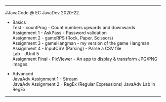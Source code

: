 -------------------------------------------------

#JavaCode @ EC JavaDev 2020-22.

- Basics\
  Test - countProg - Count numbers upwards and downwards\
  Assignment 1 - AskPass - Password validation\
  Assignment 2 - gameRPS (Rock, Paper, Scissors)\
  Assignment 3 - gameHangman - my version of the game Hangman\
  Assignment 4 - InputCSV (Parsing) - Parse a CSV file\
  Lab - JUnit 5\
  Assignment Final - PixViewer - An app to display & transform JPG/PNG images.

- Advanced\
  JavaAdv Assignment 1 - Stream\
  JavaAdv Assignment 2 - RegEx (Regular Expressions)
  JavaAdv Lab in RegEx

-------------------------------------------------

